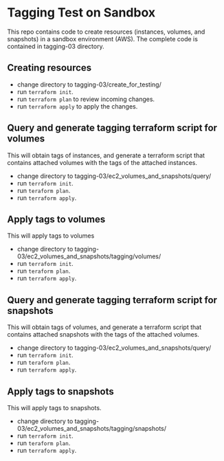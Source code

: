 # Tagging Test on Sandbox
This repo contains code to create resources (instances, volumes, and snapshots) in a sandbox environment (AWS).
The complete code is contained in tagging-03 directory.

## Creating resources
- change directory to tagging-03/create_for_testing/
- run `terraform init`.
- run `terraform plan` to review incoming changes.
- run `terraform apply` to apply the changes.

## Query and generate tagging terraform script for volumes
This will obtain tags of instances, and generate a terraform script that contains attached volumes with the tags of the attached instances. 
- change directory to tagging-03/ec2_volumes_and_snapshots/query/
- run `terraform init`.
- run `teraform plan`.
- run `terraform apply`.

## Apply tags to volumes
This will apply tags to volumes
- change directory to tagging-03/ec2_volumes_and_snapshots/tagging/volumes/
- run `terraform init`.
- run `teraform plan`.
- run `terraform apply`.

## Query and generate tagging terraform script for snapshots
This will obtain tags of volumes, and generate a terraform script that contains attached snapshots with the tags of the attached volumes. 
- change directory to tagging-03/ec2_volumes_and_snapshots/query/
- run `terraform init`.
- run `teraform plan`.
- run `terraform apply`.

## Apply tags to snapshots
This will apply tags to snapshots.
- change directory to tagging-03/ec2_volumes_and_snapshots/tagging/snapshots/
- run `terraform init`.
- run `teraform plan`.
- run `terraform apply`.